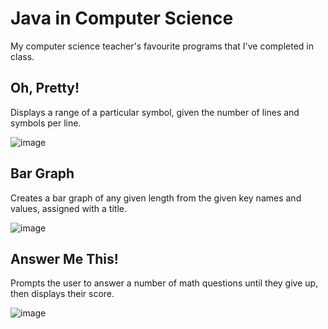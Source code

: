 # Java in Computer Science
My computer science teacher's favourite programs that I've completed in class.

## Oh, Pretty!
Displays a range of a particular symbol, given the number of lines and symbols per line.

![image](https://user-images.githubusercontent.com/76597978/162848908-ab1ce88b-1c7e-4f29-be64-94ee5fb3e632.png)

## Bar Graph
Creates a bar graph of any given length from the given key names and values, assigned with a title.

![image](https://user-images.githubusercontent.com/76597978/162849259-2b360dd4-610d-4187-960f-c25a116fc05f.png)

## Answer Me This!
Prompts the user to answer a number of math questions until they give up, then displays their score.

![image](https://user-images.githubusercontent.com/76597978/162849811-2aeae156-331f-4f47-bdab-2af443d47ed0.png)
